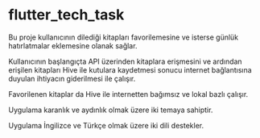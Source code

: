 # flutter_tech_task

Bu proje kullanıcının dilediği kitapları favorilemesine ve isterse günlük hatırlatmalar eklemesine
olanak sağlar. 

Kullanıcının başlangıçta API üzerinden kitaplara erişmesini ve ardından erişilen kitapları
Hive ile kutulara kaydetmesi sonucu internet bağlantısına duyulan ihtiyacın giderilmesi ile çalışır.

Favorilenen kitaplar da Hive ile internetten bağımsız ve lokal bazlı çalışır.

Uygulama karanlık ve aydınlık olmak üzere iki temaya sahiptir.

Uygulama İngilizce ve Türkçe olmak üzere iki dili destekler.

